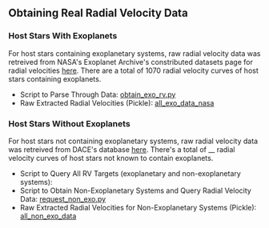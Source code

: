 ## Obtaining Real Radial Velocity Data
### Host Stars With Exoplanets
For host stars containing exoplanetary systems, raw radial velocity data was retreived from NASA's Exoplanet Archive's constributed datasets page for radial velocities [here](https://exoplanetarchive.ipac.caltech.edu/bulk_data_download/#TSD).
There are a total of 1070 radial velocity curves of host stars containing exoplanets.
- Script to Parse Through Data: [obtain_exo_rv.py](obtain_exo_rv.p)
- Raw Extracted Radial Velocities (Pickle): [all_exo_data_nasa](all_exo_data_nasa)

### Host Stars Without Exoplanets
For host stars not containing exoplanetary systems, raw radial velocity data was retreived from DACE's database [here](https://dace.unige.ch/observationSearch/?observationType=[%22spectroscopy%22]). There's a total of
__ radial velocity curves of host stars not known to contain exoplanets.
- Script to Query All RV Targets (exoplanetary and non-exoplanetary systems): 
- Script to Obtain Non-Exoplanetary Systems and Query Radial Velocity Data: [request_non_exo.py](all_exo_data_nasa.py)
- Raw Extracted Radial Velocities for Non-Exoplanetary Systems (Pickle): [all_non_exo_data](all_non_exo_data)
